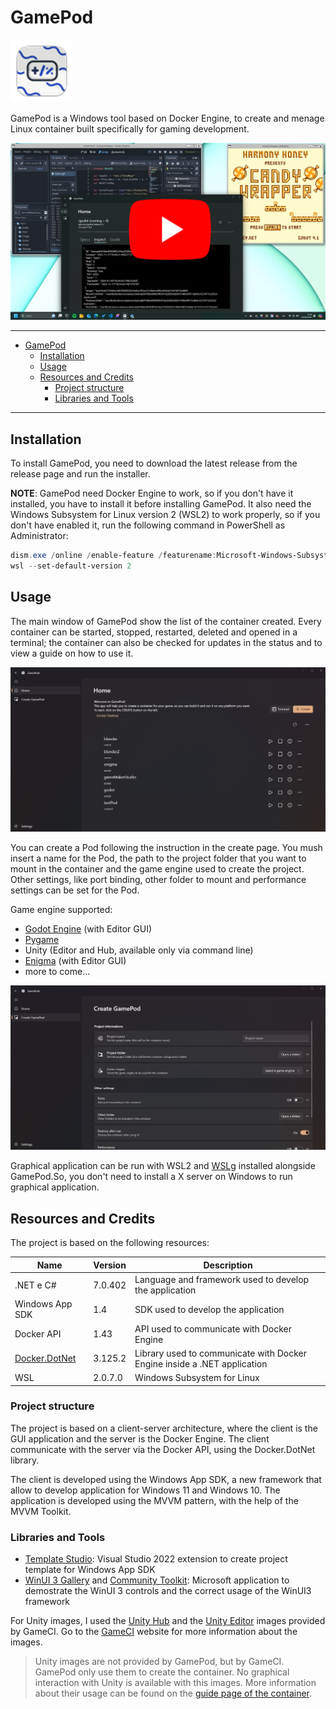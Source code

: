 # GamePod

![Icon](GamePod/GamePod/Assets/../../Assets/StoreLogo.scale-200.png)

GamePod is a Windows tool based on Docker Engine, to create and menage Linux container built specifically for gaming development.

[![Demo Video](./assets/gamepods.png)](https://www.youtube.com/watch?v=hBs6m7Ih4io)

---

- [GamePod](#gamepod)
  - [Installation](#installation)
  - [Usage](#usage)
  - [Resources and Credits](#resources-and-credits)
    - [Project structure](#project-structure)
    - [Libraries and Tools](#libraries-and-tools)

---

## Installation

To install GamePod, you need to download the latest release from the release page and run the installer.

**NOTE**: GamePod need Docker Engine to work, so if you don't have it installed, you have to install it before installing GamePod. It also need the Windows Subsystem for Linux version 2 (WSL2) to work properly, so if you don't have enabled it, run the following command in PowerShell as Administrator:

```powershell
dism.exe /online /enable-feature /featurename:Microsoft-Windows-Subsystem-Linux /all /norestart
wsl --set-default-version 2
```

## Usage

The main window of GamePod show the list of the container created. Every container can be started, stopped, restarted, deleted and opened in a terminal; the container can also be checked for updates in the status and to view a guide on how to use it.

![Main Window](assets/homepage.png)

You can create a Pod following the instruction in the create page. You mush insert a name for the Pod, the path to the project folder that you want to mount in the container and the game engine used to create the project. Other settings, like port binding, other folder to mount and performance settings can be set for the Pod.

Game engine supported:

- [Godot Engine](https://godotengine.org/) (with Editor GUI)
- [Pygame](https://www.pygame.org/news)
- Unity (Editor and Hub, available only via command line)
- [Enigma](https://enigma-dev.org/) (with Editor GUI)
- more to come...

![Create Page](assets/createpage.png)

Graphical application can be run with WSL2 and [WSLg](https://github.com/microsoft/wslg) installed alongside GamePod.So, you don't need to install a X server on Windows to run graphical application.

## Resources and Credits

The project is based on the following resources:

| Name | Version | Description |
| ---- | ------- | ----------- |
| .NET e C#       | 7.0.402  | Language and framework used to develop the application |
| Windows App SDK | 1.4      | SDK used to develop the application                       |
| Docker API      | 1.43     | API used to communicate with Docker Engine                |
| [Docker.DotNet](https://github.com/dotnet/Docker.DotNet)   | 3.125.2  | Library used to communicate with Docker Engine inside a .NET application |
| WSL             | 2.0.7.0  | Windows Subsystem for Linux                               |

### Project structure

The project is based on a client-server architecture, where the client is the GUI application and the server is the Docker Engine. The client communicate with the server via the Docker API, using the Docker.DotNet library.

The client is developed using the Windows App SDK, a new framework that allow to develop application for Windows 11 and Windows 10. The application is developed using the MVVM pattern, with the help of the MVVM Toolkit.

### Libraries and Tools

- [Template Studio](https://github.com/microsoft/TemplateStudio): Visual Studio 2022 extension to create project template for Windows App SDK
- [WinUI 3 Gallery](https://github.com/microsoft/WinUI-Gallery) and [Community Toolkit](https://github.com/CommunityToolkit): Microsoft application to demostrate the WinUI 3 controls and the correct usage of the WinUI3 framework

For Unity images, I used the [Unity Hub](https://hub.docker.com/r/unityci/hub) and the [Unity Editor](https://hub.docker.com/r/unityci/editor) images provided by GameCI. Go to the [GameCI](https://game.ci/docs/docker/docker-images/) website for more information about the images.

> Unity images are not provided by GamePod, but by GameCI. GamePod only use them to create the container. No graphical interaction with Unity is available with this images. More information about their usage can be found on the [guide page of the container](GamePod\GamePod\GamePod\Assets\GuidaUnityEditor.md).
